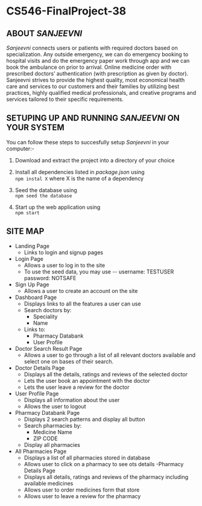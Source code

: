 # CS546-FinalProject-38

## ABOUT *SANJEEVNI*

*Sanjeevni* connects users or patients with required doctors based on specialization. Any outside 
emergency, we can do emergency booking to hospital visits and do the emergency paper work
through app and we can book the ambulance on prior to arrival. Online medicine order with
prescribed doctors’ authentication (with prescription as given by doctor).
Sanjeevni strives to provide the highest quality, most economical health care and services to our
customers and their families by utilizing best practices, highly qualified medical professionals,
and creative programs and services tailored to their specific requirements.

## SETUPING UP AND RUNNING *SANJEEVNI* ON YOUR SYSTEM
You can follow these steps to succesfully setup *Sanjeevni* in your computer:-

1. Download and extract the project into a directory of your choice</li>
  
2. Install all dependencies listed in <i>package.json</i> using <br> 
       `npm instal X`
   where X is the name of a dependency</li>

3. Seed the database using<br>
       `npm seed the database`
       
4. Start up the web application using<br>
       `npm start`
       
## SITE MAP
- Landing Page
  - Links to login and signup pages
- Login Page
  - Allows a user to log in to the site
  - To use the seed data, you may use -- username: TESTUSER password: NOTSAFE 
- Sign Up Page
  - Allows a user to create an account on the site
- Dashboard Page
  - Displays links to all the features a user can use
  - Search doctors by:
    -  Speciality
    -  Name
  - Links to:
    - Pharmacy Databank
    - User Profile
- Doctor Search Result Page
  - Allows a user to go through a list of all relevant doctors available and select one on bases of their search.
- Doctor Details Page
  - Displays all the details, ratings and reviews of the selected doctor
  - Lets the user book an appointment with the doctor
  - Lets the user leave a review for the doctor
- User Profile Page
  - Displays all information about the user
  - Allows the user to logout
- Pharmacy Databank Page
  - Displays 2 search patterns and display all button
  - Search pharmacies by: 
    -  Medicine Name
    -  ZIP CODE
  - Display all pharmacies
- All Pharmacies Page
  - Displays a list of all pharmacies stored in database
  - Allows user to click on a pharmacy to see ots details
-Pharmacy Details Page
  - Displays all details, ratings and reviews of the pharmacy including available medicines
  - Allows user to order medicines form that store
  - Allows user to leave a review for the pharmacy
  
